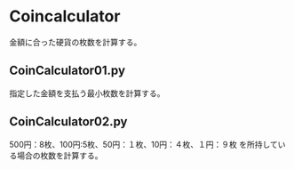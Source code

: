# Coincalculator
金額に合った硬貨の枚数を計算する。

## CoinCalculator01.py
指定した金額を支払う最小枚数を計算する。

## CoinCalculator02.py
500円：8枚、100円:5枚、50円：１枚、10円：４枚、１円：９枚 を所持している場合の枚数を計算する。
